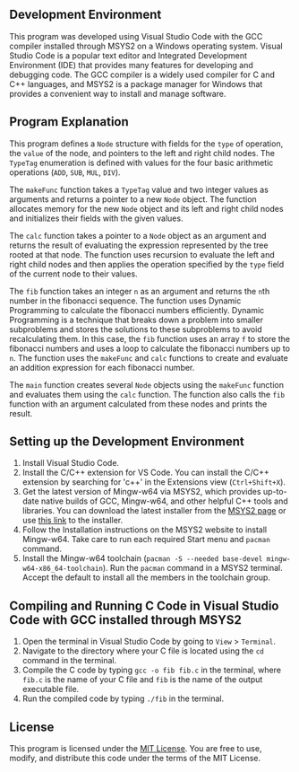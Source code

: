 ## Development Environment

This program was developed using Visual Studio Code with the GCC compiler installed through MSYS2 on a Windows operating system. Visual Studio Code is a popular text editor and Integrated Development Environment (IDE) that provides many features for developing and debugging code. The GCC compiler is a widely used compiler for C and C++ languages, and MSYS2 is a package manager for Windows that provides a convenient way to install and manage software.

## Program Explanation

This program defines a `Node` structure with fields for the `type` of operation, the `value` of the node, and pointers to the left and right child nodes. The `TypeTag` enumeration is defined with values for the four basic arithmetic operations (`ADD`, `SUB`, `MUL`, `DIV`).

The `makeFunc` function takes a `TypeTag` value and two integer values as arguments and returns a pointer to a new `Node` object. The function allocates memory for the new `Node` object and its left and right child nodes and initializes their fields with the given values.

The `calc` function takes a pointer to a `Node` object as an argument and returns the result of evaluating the expression represented by the tree rooted at that node. The function uses recursion to evaluate the left and right child nodes and then applies the operation specified by the `type` field of the current node to their values.

The `fib` function takes an integer `n` as an argument and returns the `n`th number in the fibonacci sequence. The function uses Dynamic Programming to calculate the fibonacci numbers efficiently. Dynamic Programming is a technique that breaks down a problem into smaller subproblems and stores the solutions to these subproblems to avoid recalculating them. In this case, the `fib` function uses an array `f` to store the fibonacci numbers and uses a loop to calculate the fibonacci numbers up to `n`. The function uses the `makeFunc` and `calc` functions to create and evaluate an addition expression for each fibonacci number.

The `main` function creates several `Node` objects using the `makeFunc` function and evaluates them using the `calc` function. The function also calls the `fib` function with an argument calculated from these nodes and prints the result.

## Setting up the Development Environment

1. Install Visual Studio Code.
2. Install the C/C++ extension for VS Code. You can install the C/C++ extension by searching for 'c++' in the Extensions view (`Ctrl+Shift+X`).
3. Get the latest version of Mingw-w64 via MSYS2, which provides up-to-date native builds of GCC, Mingw-w64, and other helpful C++ tools and libraries. You can download the latest installer from the [MSYS2 page](https://www.msys2.org/) or use [this link](http://repo.msys2.org/distrib/x86_64/msys2-x86_64-20210604.exe) to the installer.
4. Follow the Installation instructions on the MSYS2 website to install Mingw-w64. Take care to run each required Start menu and `pacman` command.
5. Install the Mingw-w64 toolchain (`pacman -S --needed base-devel mingw-w64-x86_64-toolchain`). Run the `pacman` command in a MSYS2 terminal. Accept the default to install all the members in the toolchain group.

## Compiling and Running C Code in Visual Studio Code with GCC installed through MSYS2

1. Open the terminal in Visual Studio Code by going to `View` > `Terminal`.
2. Navigate to the directory where your C file is located using the `cd` command in the terminal.
3. Compile the C code by typing `gcc -o fib fib.c` in the terminal, where `fib.c` is the name of your C file and `fib` is the name of the output executable file.
4. Run the compiled code by typing `./fib` in the terminal.

## License

This program is licensed under the [MIT License](https://opensource.org/licenses/MIT). You are free to use, modify, and distribute this code under the terms of the MIT License.